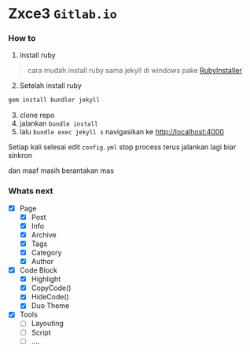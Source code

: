 # Zxce3 `Gitlab.io`
### How to
1. Install ruby
  > cara mudah install ruby sama jekyll di windows pake [RubyInstaller](https://rubyinstaller.org/)
2. Setelah install ruby
 ```bash
 gem install bundler jekyll
 ```
 3. clone repo
 4. jalankan `bundle install`
 5. lalu `bundle exec jekyll s` navigasikan ke [http://localhost:4000](http://localhost:4000)
 
 Setiap kali selesai edit `config.yml` stop process terus jalankan lagi biar sinkron
 
 dan maaf masih berantakan mas

### Whats next

- [x] Page
    - [x] Post
    - [x] Info
    - [x] Archive
    - [x] Tags
    - [x] Category
    - [x] Author

- [x] Code Block
  - [x] Highlight
  - [x] CopyCode()
  - [x] HideCode()
  - [x] Duo Theme

- [x] Tools
  - [ ] Layouting
  - [ ] Script
  - [ ] ....
